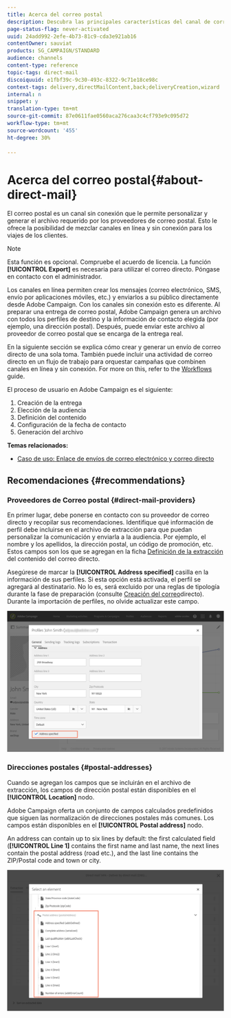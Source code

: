 ```yaml
---
title: Acerca del correo postal
description: Descubra las principales características del canal de correo directo en Adobe Campaign.
page-status-flag: never-activated
uuid: 24add992-2efe-4b73-81c9-cda3e921ab16
contentOwner: sauviat
products: SG_CAMPAIGN/STANDARD
audience: channels
content-type: reference
topic-tags: direct-mail
discoiquuid: e1fbf39c-9c30-493c-8322-9c71e18ce98c
context-tags: delivery,directMailContent,back;deliveryCreation,wizard
internal: n
snippet: y
translation-type: tm+mt
source-git-commit: 87e0611fae0560aca276caa3c4cf793e9c095d72
workflow-type: tm+mt
source-wordcount: '455'
ht-degree: 30%

---
```



# Acerca del correo postal{#about-direct-mail}

El correo postal es un canal sin conexión que le permite personalizar y generar el archivo requerido por los proveedores de correo postal. Esto le ofrece la posibilidad de mezclar canales en línea y sin conexión para los viajes de los clientes.

>[!NOTE]
>
>Esta función es opcional. Compruebe el acuerdo de licencia. La función **[!UICONTROL Export]** es necesaria para utilizar el correo directo. Póngase en contacto con el administrador.

Los canales en línea permiten crear los mensajes (correo electrónico, SMS, envío por aplicaciones móviles, etc.) y enviarlos a su público directamente desde Adobe Campaign. Con los canales sin conexión esto es diferente. Al preparar una entrega de correo postal, Adobe Campaign genera un archivo con todos los perfiles de destino y la información de contacto elegida (por ejemplo, una dirección postal). Después, puede enviar este archivo al proveedor de correo postal que se encarga de la entrega real.

En la siguiente sección se explica cómo crear y generar un envío de correo directo de una sola toma. También puede incluir una actividad de correo directo en un flujo de trabajo para orquestar campañas que combinen canales en línea y sin conexión. For more on this, refer to the [Workflows](../../automating/using/get-started-workflows.md) guide.

El proceso de usuario en Adobe Campaign es el siguiente:

1. Creación de la entrega
1. Elección de la audiencia
1. Definición del contenido
1. Configuración de la fecha de contacto
1. Generación del archivo

**Temas relacionados:**

* [Caso de uso: Enlace de envíos de correo electrónico y correo directo](../../automating/using/coupling-email-direct-mail.md)

## Recomendaciones {#recommendations}

### Proveedores de Correo postal {#direct-mail-providers}

En primer lugar, debe ponerse en contacto con su proveedor de correo directo y recopilar sus recomendaciones. Identifique qué información de perfil debe incluirse en el archivo de extracción para que puedan personalizar la comunicación y enviarla a la audiencia. Por ejemplo, el nombre y los apellidos, la dirección postal, un código de promoción, etc. Estos campos son los que se agregan en la ficha [Definición de la extracción](../../channels/using/defining-the-direct-mail-content.md#defining-the-extraction) del contenido del correo directo.

Asegúrese de marcar la **[!UICONTROL Address specified]** casilla en la información de sus perfiles. Si esta opción está activada, el perfil se agregará al destinatario. No lo es, será excluido por una reglas de tipología durante la fase de preparación (consulte [Creación del correo](../../channels/using/creating-the-direct-mail.md)directo). Durante la importación de perfiles, no olvide actualizar este campo.

![](assets/direct_mail_22.png)

### Direcciones postales {#postal-addresses}

Cuando se agregan los campos que se incluirán en el archivo de extracción, los campos de dirección postal están disponibles en el **[!UICONTROL Location]** nodo.

Adobe Campaign oferta un conjunto de campos calculados predefinidos que siguen las normalización de direcciones postales más comunes. Los campos están disponibles en el **[!UICONTROL Postal address]** nodo.

An address can contain up to six lines by default: the first calculated field (**[!UICONTROL Line 1]** contains the first name and last name, the next lines contain the postal address (road etc.), and the last line contains the ZIP/Postal code and town or city.

![](assets/direct_mail_23.png)
